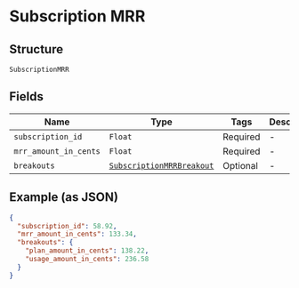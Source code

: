 
# Subscription MRR

## Structure

`SubscriptionMRR`

## Fields

| Name | Type | Tags | Description |
|  --- | --- | --- | --- |
| `subscription_id` | `Float` | Required | - |
| `mrr_amount_in_cents` | `Float` | Required | - |
| `breakouts` | [`SubscriptionMRRBreakout`](../../doc/models/subscription-mrr-breakout.md) | Optional | - |

## Example (as JSON)

```json
{
  "subscription_id": 58.92,
  "mrr_amount_in_cents": 133.34,
  "breakouts": {
    "plan_amount_in_cents": 138.22,
    "usage_amount_in_cents": 236.58
  }
}
```

